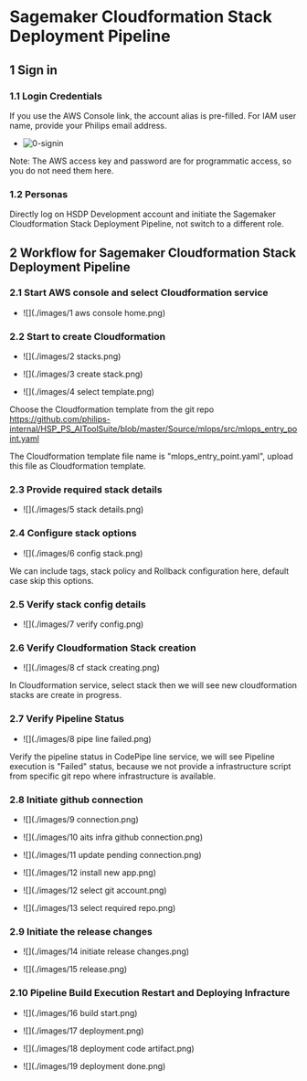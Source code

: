 # Sagemaker Cloudformation Stack Deployment Pipeline

## 1 Sign in

### 1.1 Login Credentials

If you use the AWS Console link, the account alias is pre-filled. For IAM user name, provide your
Philips email address.

- ![0-signin](./images/0-signin)

Note: The AWS access key and password are for programmatic access, so you do not need them
here.

### 1.2 Personas

Directly log on HSDP Development account and initiate the Sagemaker Cloudformation Stack Deployment Pipeline, not switch to a different role.

## 2 Workflow for Sagemaker Cloudformation Stack Deployment Pipeline

### 2.1 Start AWS console and select Cloudformation service

- ![](./images/1 aws console home.png)

### 2.2 Start to create Cloudformation


- ![](./images/2 stacks.png)

- ![](./images/3 create stack.png)

- ![](./images/4 select template.png)

Choose the Cloudformation template from the git repo https://github.com/philips-internal/HSP_PS_AIToolSuite/blob/master/Source/mlops/src/mlops_entry_point.yaml

The Cloudformation template file name is "mlops_entry_point.yaml", upload this file as Cloudformation template.

### 2.3 Provide required stack details

- ![](./images/5 stack details.png)

### 2.4 Configure stack options

- ![](./images/6 config stack.png)

We can include tags, stack policy and Rollback configuration here, default case skip this options.

### 2.5 Verify stack config details

- ![](./images/7 verify config.png)

### 2.6 Verify Cloudformation Stack creation

- ![](./images/8 cf stack creating.png)

In Cloudformation service, select stack then we will see new cloudformation stacks are create in progress.

### 2.7 Verify Pipeline Status

- ![](./images/8 pipe line failed.png)

Verify the pipeline status in CodePipe line service, we will see Pipeline execution is "Failed" status, 
because we not provide a infrastructure script from specific git repo where infrastructure is available.


### 2.8 Initiate github connection

- ![](./images/9 connection.png)

- ![](./images/10 aits infra github connection.png)

- ![](./images/11 update pending connection.png)

- ![](./images/12 install new app.png)

- ![](./images/12 select git account.png)

- ![](./images/13 select required repo.png)

### 2.9 Initiate the release changes

- ![](./images/14 initiate release changes.png)

- ![](./images/15 release.png)

### 2.10 Pipeline Build Execution Restart and Deploying Infracture

- ![](./images/16 build start.png)

- ![](./images/17 deployment.png)

- ![](./images/18 deployment code artifact.png)

- ![](./images/19 deployment done.png)








